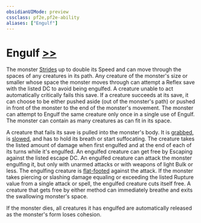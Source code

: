 ```yaml
---
obsidianUIMode: preview
cssclass: pf2e,pf2e-ability
aliases: ["Engulf"]
---
```

# Engulf [>>](chapter-9-playing-the-game.md#Actions "Two-Action")

The monster [Strides](stride.md) up to double its Speed and can move through the spaces of any creatures in its path. Any creature of the monster's size or smaller whose space the monster moves through can attempt a Reflex save with the listed DC to avoid being engulfed. A creature unable to act automatically critically fails this save. If a creature succeeds at its save, it can choose to be either pushed aside (out of the monster's path) or pushed in front of the monster to the end of the monster's movement. The monster can attempt to Engulf the same creature only once in a single use of Engulf. The monster can contain as many creatures as can fit in its space.

A creature that fails its save is pulled into the monster's body. It is [grabbed](conditions.md#Grabbed), is [slowed](conditions.md#Slowed), and has to hold its breath or start suffocating. The creature takes the listed amount of damage when first engulfed and at the end of each of its turns while it's engulfed. An engulfed creature can get free by Escaping against the listed escape DC. An engulfed creature can attack the monster engulfing it, but only with unarmed attacks or with weapons of light Bulk or less. The engulfing creature is [flat-footed](conditions.md#Flat-footed) against the attack. If the monster takes piercing or slashing damage equaling or exceeding the listed Rupture value from a single attack or spell, the engulfed creature cuts itself free. A creature that gets free by either method can immediately breathe and exits the swallowing monster's space.

If the monster dies, all creatures it has engulfed are automatically released as the monster's form loses cohesion.
